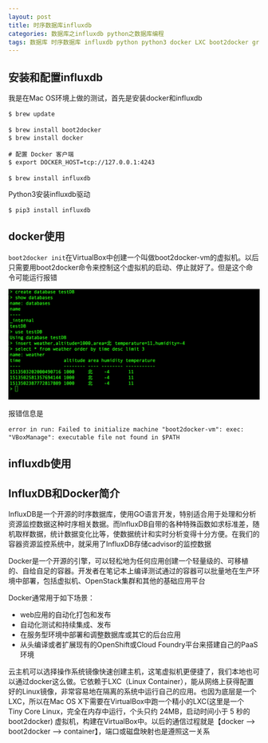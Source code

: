 ```yaml
---
layout: post
title: 时序数据库influxdb
categories: 数据库之influxdb python之数据库编程
tags: 数据库 时序数据库 influxdb python python3 docker LXC boot2docker grafana
---
```


## 安装和配置influxdb

我是在Mac OS环境上做的测试，首先是安装docker和influxdb

```
$ brew update

$ brew install boot2docker
$ brew install docker

# 配置 Docker 客户端
$ export DOCKER_HOST=tcp://127.0.0.1:4243

$ brew install influxdb
```

Python3安装influxdb驱动

```
$ pip3 install influxdb
```

## docker使用

`boot2docker init`在VirtualBox中创建一个叫做boot2docker-vm的虚拟机。以后只需要用boot2docker命令来控制这个虚拟机的启动、停止就好了。但是这个命令可能运行报错

![image](../media/image/2017-12-17/01.png)

报错信息是

```
error in run: Failed to initialize machine "boot2docker-vm": exec: "VBoxManage": executable file not found in $PATH
```


## influxdb使用



## InfluxDB和Docker简介

InfluxDB是一个开源的时序数据库，使用GO语言开发，特别适合用于处理和分析资源监控数据这种时序相关数据。而InfluxDB自带的各种特殊函数如求标准差，随机取样数据，统计数据变化比等，使数据统计和实时分析变得十分方便。在我们的容器资源监控系统中，就采用了InfluxDB存储cadvisor的监控数据

Docker是一个开源的引擎，可以轻松地为任何应用创建一个轻量级的、可移植的、自给自足的容器。开发者在笔记本上编译测试通过的容器可以批量地在生产环境中部署，包括虚拟机、OpenStack集群和其他的基础应用平台

Docker通常用于如下场景：

* web应用的自动化打包和发布
* 自动化测试和持续集成、发布
* 在服务型环境中部署和调整数据库或其它的后台应用
* 从头编译或者扩展现有的OpenShift或Cloud Foundry平台来搭建自己的PaaS环境

云主机可以选择操作系统镜像快速创建主机，这笔虚拟机更便捷了，我们本地也可以通过docker这么做。它依赖于LXC（Linux Container），能从网络上获得配置好的Linux镜像，非常容易地在隔离的系统中运行自己的应用。也因为底层是一个LXC，所以在Mac OS X下需要在VirtualBox中跑一个精小的LXC(这里是一个 Tiny Core Linux，完全在内存中运行，个头只约 24MB，启动时间小于 5 秒的 boot2docker) 虚拟机，构建在VirtualBox中。以后的通信过程就是【docker --> boot2docker --> container】，端口或磁盘映射也是遵照这一关系